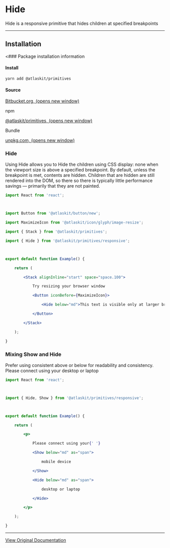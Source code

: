 # Hide

Hide is a responsive primitive that hides children at specified breakpoints

---

## Installation

<### Package installation information

#### Install

`yarn add @atlaskit/primitives`

#### Source

[Bitbucket.org﻿, (opens new window)](https://bitbucket.org/atlassian/atlassian-frontend-mirror/src/master/design-system/primitives)

npm

[@atlaskit/primitives﻿, (opens new window)](https://www.npmjs.com/package/@atlaskit/primitives)

Bundle

[unpkg.com﻿, (opens new window)](https://unpkg.com/@atlaskit/primitives/dist/)

### Hide

Using Hide allows you to Hide the children using CSS display: none when the viewport size is above a specified breakpoint. By default, unless the breakpoint is met, contents are hidden. Children that are hidden are still rendered into the DOM, so there so there is typically little performance savings — primarily that they are not painted.

```jsx
import React from 'react';



import Button from '@atlaskit/button/new';

import MaximizeIcon from '@atlaskit/icon/glyph/image-resize';

import { Stack } from '@atlaskit/primitives';

import { Hide } from '@atlaskit/primitives/responsive';



export default function Example() {

	return (

		<Stack alignInline="start" space="space.100">

			Try resizing your browser window

			<Button iconBefore={MaximizeIcon}>

				<Hide below="md">This text is visible only at larger breakpoints</Hide>

			</Button>

		</Stack>

	);

}
```

### Mixing Show and Hide

Prefer using consistent above or below for readability and consistency. Please connect using your desktop or laptop

```jsx
import React from 'react';



import { Hide, Show } from '@atlaskit/primitives/responsive';



export default function Example() {

	return (

		<p>

			Please connect using your{' '}

			<Show below="md" as="span">

				mobile device

			</Show>

			<Hide below="md" as="span">

				desktop or laptop

			</Hide>

		</p>

	);

}
```

---

[View Original Documentation](https://atlassian.design/components/primitives/responsive/hide/examples)

